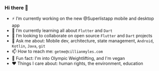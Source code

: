 ### Hi there 👋

- ⚡ I’m currently working on the new @Superlistapp mobile and desktop app 
- 🔭 I’m currently learning all about `Flutter` and `Dart`
- 👯 I’m looking to collaborate on open source `Flutter` and `Dart` projects
- 💬 Ask me about: Mobile dev, architecture, state management, `Android`, `Kotlin`, `Java`, `git`
- 📫 How to reach me: `getme@cillianmyles.com`
- 🌱 Fun fact: I'm into Olympic Weightlifting, and I'm vegan
- ❤️ Things I care about: human rights, the environment, education
